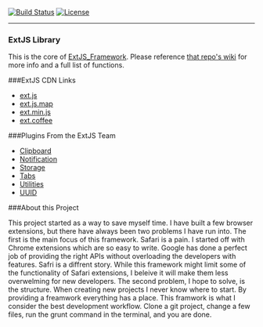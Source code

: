 [![Build Status](http://img.shields.io/travis/Christianjuth/ExtJS_Library.svg?branch=master)](https://travis-ci.org/Christianjuth/ExtJS_Library)
[![License](http://img.shields.io/npm/l/xmlbuilder.svg)](http://opensource.org/licenses/MIT)

-------

### ExtJS Library
This is the core of [ExtJS_Framework](https://github.com/Christianjuth/ExtJS_Framework). Please reference [that repo's wiki](https://github.com/Christianjuth/ExtJS_Framework/wiki/ExtJS-Functions) for more info and a full list of functions.

###ExtJS CDN Links
* [ext.js](http://code.ext-js.org/framework/ext.js)
* [ext.js.map](http://code.ext-js.org/framework/ext.js.map)
* [ext.min.js](http://code.ext-js.org/framework/ext.min.js)
* [ext.coffee](http://code.ext-js.org/framework/ext.coffee)

###Plugins From the ExtJS Team
* [Clipboard](http://code.ext-js.org/plugins/clipboard/clipboard.min.js)
* [Notification](http://code.ext-js.org/plugins/notification/notification.min.js)
* [Storage](http://code.ext-js.org/plugins/storage/storage.min.js)
* [Tabs](http://code.ext-js.org/plugins/tabs/tabs.min.js)
* [Utilities](http://code.ext-js.org/plugins/utilities/utilities.min.js)
* [UUID](http://code.ext-js.org/plugins/uuid/uuid.min.js)

###About this Project

This project started as a way to save myself time. I have built a few browser extensions, but there have always been two problems I have run into. The first is the main focus of this framework. Safari is a pain. I started off with Chrome extensions which are so easy to write. Google has done a perfect job of providing the right APIs without overloading the developers with features. Safri is a diffrent story. While this framework might limit some of the functionality of Safari extensions, I beleive it will make them less overwelming for new developers. The second problem, I hope to solve, is the structure. When creating new projects I never know where to start. By providing a freamwork everything has a place. This framwork is what I consider the best development workflow. Clone a git project, change a few files, run the grunt command in the terminal, and you are done.
